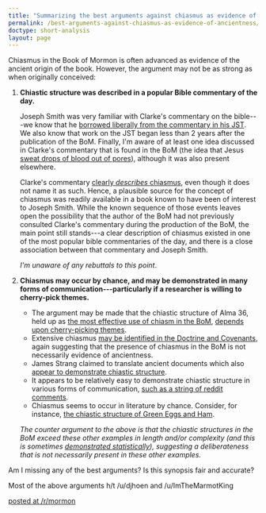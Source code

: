 ```yaml
---
title: "Summarizing the best arguments against chiasmus as evidence of ancientness"
permalink: /best-arguments-against-chiasmus-as-evidence-of-ancientness/
doctype: short-analysis
layout: page
---
```


Chiasmus in the Book of Mormon is often advanced as evidence of the ancient origin of the book.  However, the argument may not be as strong as when originally conceived:

1. **Chiastic structure was described in a popular Bible commentary of the day.**

    Joseph Smith was very familiar with Clarke's commentary on the bible---we know that he [borrowed liberally from the commentary in his JST](http://jur.byu.edu/?p=21296).  We also know that work on the JST began less than 2 years after the publication of the BoM.  Finally, I'm aware of at least one idea discussed in Clarke's commentary that is found in the BoM (the idea that Jesus [sweat drops of blood out of pores](https://www.reddit.com/r/exmormon/comments/7z6jg3/the_idea_that_jesus_sweated_drops_of_blood_out_of/)), although it was also present elsewhere.
    
    Clarke's commentary [clearly _describes_ chiasmus](https://www.reddit.com/r/mormon/comments/81ysu1/chiasmus_proof_of_antiquity_or_red_herring/), even though it does not name it as such.  Hence, a plausible source for the concept of chiasmus was readily available in a book known to have been of interest to Joseph Smith.  While the known sequence of those events leaves open the possibility that the author of the BoM had not previously consulted Clarke's commentary during the production of the BoM, the main point still stands---a clear description of chiasmus existed in one of the most popular bible commentaries of the day, and there is a close association between that commentary and Joseph Smith.

    _I'm unaware of any rebuttals to this point_.

2. **Chiasmus may occur by chance, and may be demonstrated in many forms of communication---particularly if a researcher is willing to cherry-pick themes.**
    * The argument may be made that the chiastic structure of Alma 36, held up as [the most effective use of chiasm in the BoM](https://publications.mi.byu.edu/book/chiasmus-in-antiquity/), [depends upon cherry-picking themes](https://dialoguejournal.com/wp-content/uploads/sbi/articles/Dialogue_V38N04_105.pdf).
    * Extensive chiasmus [may be identified in the Doctrine and Covenants](http://www.davidgorton.com/Father/Articles/section76.html), again suggesting that the presence of chiasmus in the BoM is not necessarily evidence of ancientness.
    * James Strang claimed to translate ancient documents which also [appear to demonstrate chiastic structure](https://digitalcommons.usu.edu/cgi/viewcontent.cgi?article=1565&context=physics_facpub).
    * It appears to be relatively easy to demonstrate chiastic structure in various forms of communication, [such as a string of reddit comments](https://np.reddit.com/r/mormon/comments/65k95j/im_glad_that_fairmormon_exists_the_fairmormon/dh3lad0/).
    * Chiasmus seems to occur in literature by chance.  Consider, for instance, [the chiastic structure of Green Eggs and Ham](https://www.dialoguejournal.com/wp-content/uploads/sbi/articles/Dialogue_V33N04_173.pdf).

    _The counter argument to the above is that the chiastic structures in the BoM exceed these other examples in length and/or complexity (and this is sometimes [demonstrated statistically](https://digitalcommons.usu.edu/cgi/viewcontent.cgi?article=1565&context=physics_facpub)), suggesting a deliberateness that is not necessarily present in these other examples._

Am I missing any of the best arguments?  Is this synopsis fair and accurate?

Most of the above arguments h/t /u/djhoen and /u/ImTheMarmotKing

[posted at /r/mormon](https://www.reddit.com/r/mormon/comments/84wj6t/summarizing_the_best_arguments_against_chiasmus/)
